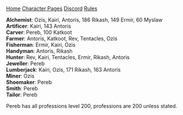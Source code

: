 ﻿[Home](index) [Character Pages](https://www.dofus.com/en/mmorpg/community/directories/guild-pages/253100222-power) [Discord](https://discord.gg/bMYHBrW) [Rules](rules)


**Alchemist**: Ozis, Kairi, Antoris, 186 Rikash, 149 Ermir, 60 Myslaw  
**Artificer**: Kairi, 143 Antoris   
**Carver**: Pereb, 100 Katkoot   
**Farmer**: Antoris, Katkoot, Rev, Tentacles, Ozis   
**Fisherman**: Ermir, Kairi, Ozis   
**Handyman**: Antoris, Rikash   
**Hunter**: Rev, Kairi, Tentacles, Ermir, Rikash, Antoris  
**Jeweller**: Pereb     
**Lumberjack**: Kairi, Ozis, 171 Rikash, 163 Antoris   
**Miner**: Ozis   
**Shoemaker**: Pereb   
**Smith**: Pereb  
**Tailor**: Pereb

Pereb has all professions level 200, professions are 200 unless stated.
